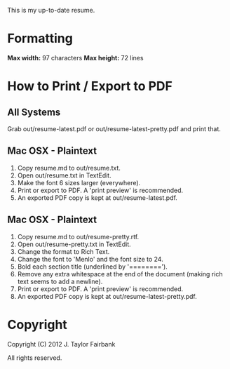 This is my up-to-date resume.

Formatting
==========
 **Max width:** 97 characters
**Max height:** 72 lines

How to Print / Export to PDF
============================

All Systems
-----------
Grab out/resume-latest.pdf or out/resume-latest-pretty.pdf and print that.

Mac OSX - Plaintext
-------------------
 1. Copy resume.md to out/resume.txt.
 2. Open out/resume.txt in TextEdit.
 3. Make the font 6 sizes larger (everywhere).
 4. Print or export to PDF. A 'print preview' is recommended.
 5. An exported PDF copy is kept at out/resume-latest.pdf.

Mac OSX - Plaintext
-------------------
 1. Copy resume.md to out/resume-pretty.rtf.
 2. Open out/resume-pretty.txt in TextEdit.
 3. Change the format to Rich Text.
 4. Change the font to 'Menlo' and the font size to 24.
 5. Bold each section title (underlined by '========').
 6. Remove any extra whitespace at the end of the document (making rich text
    seems to add a newline).
 7. Print or export to PDF. A 'print preview' is recommended.
 8. An exported PDF copy is kept at out/resume-latest-pretty.pdf.

Copyright
=========
Copyright (C) 2012 J. Taylor Fairbank

All rights reserved.
